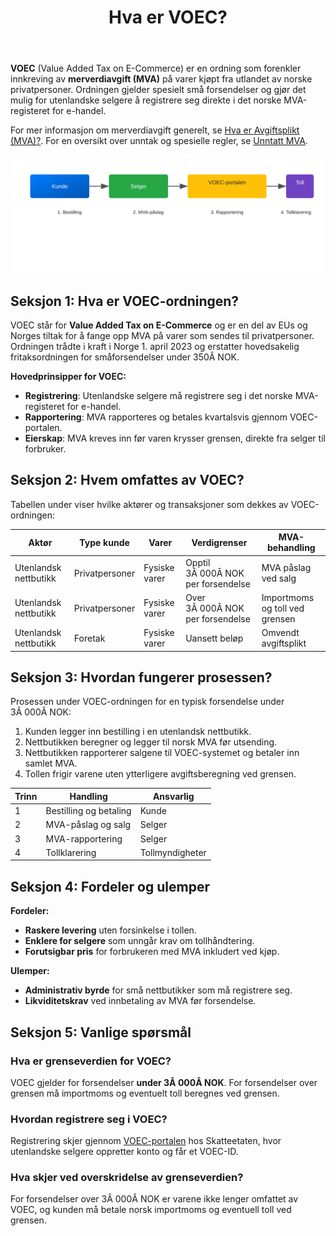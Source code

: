 ﻿---
title: "Hva er VOEC?"
seoTitle: "Hva er VOEC?"
description: '**VOEC** (Value Added Tax on E-Commerce) er en ordning som forenkler innkreving av **merverdiavgift (MVA)** på varer kjøpt fra utlandet av norske privatperson...'
---

**VOEC** (Value Added Tax on E-Commerce) er en ordning som forenkler innkreving av **merverdiavgift (MVA)** på varer kjøpt fra utlandet av norske privatpersoner. Ordningen gjelder spesielt små forsendelser og gjør det mulig for utenlandske selgere å registrere seg direkte i det norske MVA-registeret for e-handel.

For mer informasjon om merverdiavgift generelt, se [Hva er Avgiftsplikt (MVA)?](/blogs/regnskap/hva-er-avgiftsplikt-mva "Hva er Avgiftsplikt (MVA)? Komplett Guide til Merverdiavgift i Norge").
For en oversikt over unntak og spesielle regler, se [Unntatt MVA](/blogs/regnskap/unntatt-mva "Unntatt MVA - Når varer er fritatt for merverdiavgift").

![VOEC-ordningen for e-handel til privatpersoner](voec-process.svg)

## Seksjon 1: Hva er VOEC-ordningen?

VOEC står for **Value Added Tax on E-Commerce** og er en del av EUs og Norges tiltak for å fange opp MVA på varer som sendes til privatpersoner. Ordningen trådte i kraft i Norge 1. april 2023 og erstatter hovedsakelig fritaksordningen for småforsendelser under 350Â NOK.

**Hovedprinsipper for VOEC:**

* **Registrering**: Utenlandske selgere må registrere seg i det norske MVA-registeret for e-handel.
* **Rapportering**: MVA rapporteres og betales kvartalsvis gjennom VOEC-portalen.
* **Eierskap**: MVA kreves inn før varen krysser grensen, direkte fra selger til forbruker.

## Seksjon 2: Hvem omfattes av VOEC?

Tabellen under viser hvilke aktører og transaksjoner som dekkes av VOEC-ordningen:

| Aktør                   | Type kunde     | Varer                | Verdigrenser                  | MVA-behandling                         |
|--------------------------|----------------|----------------------|-------------------------------|----------------------------------------|
| Utenlandsk nettbutikk    | Privatpersoner | Fysiske varer        | Opptil 3Â 000Â NOK per forsendelse | MVA påslag ved salg                    |
| Utenlandsk nettbutikk    | Privatpersoner | Fysiske varer        | Over 3Â 000Â NOK per forsendelse | Importmoms og toll ved grensen         |
| Utenlandsk nettbutikk    | Foretak        | Fysiske varer        | Uansett beløp                 | Omvendt avgiftsplikt                  |

## Seksjon 3: Hvordan fungerer prosessen?

Prosessen under VOEC-ordningen for en typisk forsendelse under 3Â 000Â NOK:

1. Kunden legger inn bestilling i en utenlandsk nettbutikk.
2. Nettbutikken beregner og legger til norsk MVA før utsending.
3. Nettbutikken rapporterer salgene til VOEC-systemet og betaler inn samlet MVA.
4. Tollen frigir varene uten ytterligere avgiftsberegning ved grensen.

| Trinn | Handling                 | Ansvarlig          |
|-------|--------------------------|--------------------|
| 1     | Bestilling og betaling   | Kunde              |
| 2     | MVA-påslag og salg       | Selger             |
| 3     | MVA-rapportering         | Selger             |
| 4     | Tollklarering            | Tollmyndigheter    |

## Seksjon 4: Fordeler og ulemper

**Fordeler:**

* **Raskere levering** uten forsinkelse i tollen.
* **Enklere for selgere** som unngår krav om tollhåndtering.
* **Forutsigbar pris** for forbrukeren med MVA inkludert ved kjøp.

**Ulemper:**

* **Administrativ byrde** for små nettbutikker som må registrere seg.
* **Likviditetskrav** ved innbetaling av MVA før forsendelse.

## Seksjon 5: Vanlige spørsmål

### Hva er grenseverdien for VOEC?

VOEC gjelder for forsendelser **under 3Â 000Â NOK**. For forsendelser over grensen må importmoms og eventuelt toll beregnes ved grensen.

### Hvordan registrere seg i VOEC?

Registrering skjer gjennom [VOEC-portalen](https://www.skatteetaten.no/voec) hos Skatteetaten, hvor utenlandske selgere oppretter konto og får et VOEC-ID.

### Hva skjer ved overskridelse av grenseverdien?

For forsendelser over 3Â 000Â NOK er varene ikke lenger omfattet av VOEC, og kunden må betale norsk importmoms og eventuell toll ved grensen.









